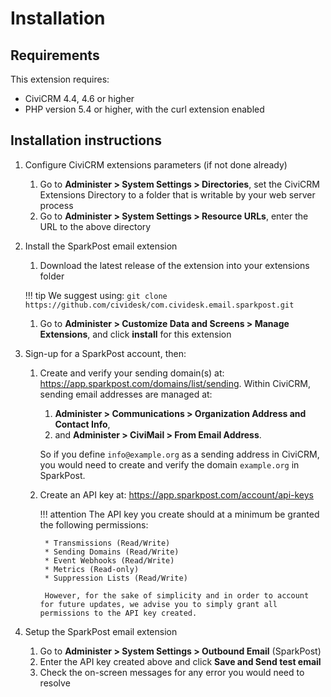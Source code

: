 # Installation

## Requirements

This extension requires:

* CiviCRM 4.4, 4.6 or higher
* PHP version 5.4 or higher, with the curl extension enabled

## Installation instructions

1. Configure CiviCRM extensions parameters (if not done already)
    1. Go to **Administer > System Settings > Directories**, set the CiviCRM Extensions Directory to a folder that is writable by your web server process
    1. Go to **Administer > System Settings > Resource URLs**, enter the URL to the above directory

1. Install the SparkPost email extension
    1. Download the latest release of the extension into your extensions folder

    !!! tip
        We suggest using: `git clone https://github.com/cividesk/com.cividesk.email.sparkpost.git`

    1. Go to **Administer > Customize Data and Screens > Manage Extensions**, and click **install** for this extension

1. Sign-up for a SparkPost account, then:
    1. Create and verify your sending domain(s) at: https://app.sparkpost.com/domains/list/sending. Within CiviCRM, sending email addresses are managed at:
        1. **Administer > Communications > Organization Address and Contact Info**,
        1. and **Administer > CiviMail > From Email Address**.

        So if you define `info@example.org` as a sending address in CiviCRM, you would need to create and verify the domain `example.org` in SparkPost.

    1. Create an API key at: https://app.sparkpost.com/account/api-keys

        !!! attention
            The API key you create should at a minimum be granted the following permissions:

            * Transmissions (Read/Write)
            * Sending Domains (Read/Write)
            * Event Webhooks (Read/Write)
            * Metrics (Read-only)
            * Suppression Lists (Read/Write)

            However, for the sake of simplicity and in order to account for future updates, we advise you to simply grant all permissions to the API key created.

1. Setup the SparkPost email extension
    1. Go to **Administer > System Settings > Outbound Email** (SparkPost)
    1. Enter the API key created above and click **Save and Send test email**
    1. Check the on-screen messages for any error you would need to resolve

